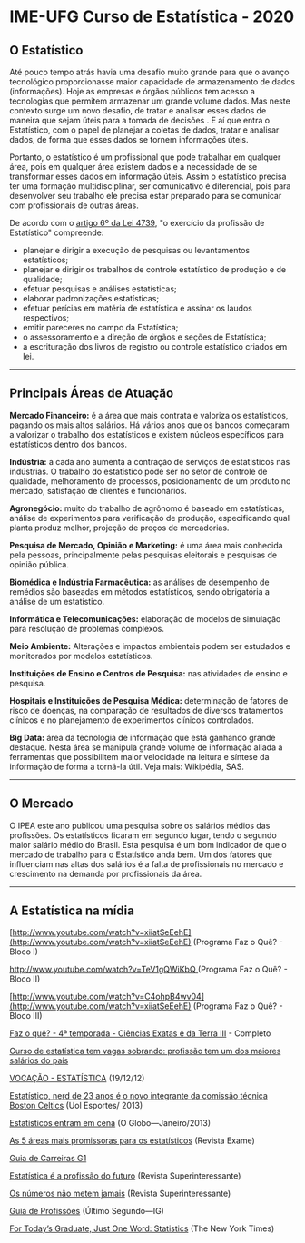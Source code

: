 # IME-UFG Curso de Estatística - 2020

## O Estatístico

Até pouco tempo atrás havia uma desafio muito grande para que o avanço tecnológico proporcionasse maior capacidade de armazenamento de dados (informações). Hoje as empresas e órgãos públicos tem acesso a tecnologias que permitem armazenar um grande volume dados. Mas neste contexto surge um novo desafio, de tratar e analisar esses dados de maneira que sejam úteis para a tomada de decisões . E aí que entra o Estatístico, com o papel de planejar a coletas de dados, tratar e analisar dados, de forma que esses dados se tornem informações úteis.

Portanto,  o estatístico é um profissional que pode trabalhar em qualquer área, pois em qualquer área existem dados e a necessidade de se transformar esses dados em informação úteis. Assim o estatístico precisa ter uma formação multidisciplinar, ser comunicativo é diferencial, pois para desenvolver seu trabalho ele precisa estar preparado para se comunicar com profissionais de outras áreas.

 De acordo com o [artigo 6º da Lei 4739](http://www.planalto.gov.br/ccivil_03/leis/1950-1969/L4739.htm), "o exercício da profissão de Estatístico" compreende:

* planejar e dirigir a execução de pesquisas ou levantamentos estatísticos;
* planejar e dirigir os trabalhos de controle estatístico de produção e de qualidade;
* efetuar pesquisas e análises estatísticas;
* elaborar padronizações estatísticas;
* efetuar perícias em matéria de estatística e assinar os laudos respectivos;
* emitir pareceres no campo da Estatística;
* o assessoramento e a direção de órgãos e seções de Estatística;
* a escrituração dos livros de registro ou controle estatístico criados em lei. 

<hr />

## Principais Áreas de Atuação

**Mercado Financeiro:** é a área que mais contrata e valoriza os estatísticos, pagando os mais altos salários. Há vários anos que os bancos  começaram a valorizar o trabalho dos estatísticos e existem núcleos específicos para estatísticos dentro dos bancos.

**Indústria:**  a cada ano aumenta a contração de serviços de estatísticos nas indústrias. O trabalho do estatístico pode ser no setor de controle de qualidade, melhoramento de processos, posicionamento de um produto no mercado,  satisfação de clientes e funcionários.

**Agronegócio:**  muito do trabalho de agrônomo é baseado em estatísticas, análise de experimentos para verificação de produção, especificando qual planta produz melhor, projeção de preços de mercadorias.

**Pesquisa de Mercado, Opinião e Marketing:**  é uma área mais conhecida pela pessoas, principalmente pelas pesquisas eleitorais e pesquisas de opinião pública.

**Biomédica e Indústria Farmacêutica:** as análises de desempenho de remédios são baseadas em métodos estatísticos, sendo obrigatória a análise de um estatístico.

**Informática e Telecomunicações:** elaboração de modelos de simulação para 
resolução de problemas complexos.

**Meio Ambiente:** Alterações e impactos ambientais podem ser estudados e monitorados por modelos estatísticos.

**Instituições de Ensino e Centros de Pesquisa:** nas atividades de ensino e pesquisa.

**Hospitais e Instituições de Pesquisa Médica:** determinação de fatores de risco de doenças, na comparação de resultados de diversos tratamentos clínicos e no planejamento de experimentos clínicos controlados.

**Big Data:** área da tecnologia de informação que está ganhando grande destaque. Nesta área se manipula grande volume de informação aliada a ferramentas que possibilitem maior velocidade na leitura e síntese da informação de forma a torná-la útil. Veja mais: Wikipédia, SAS. 

<hr />

## O Mercado

O IPEA este ano publicou uma pesquisa sobre os salários médios das profissões. Os estatísticos ficaram em segundo lugar, tendo o segundo maior salário médio do Brasil. Esta pesquisa é um bom indicador de que o mercado de trabalho para o Estatístico anda bem. Um dos fatores que influenciam nas altas dos salários é a falta de profissionais no mercado e crescimento na demanda por profissionais da área.

<hr />

## A Estatística na mídia

[http://www.youtube.com/watch?v=xiiatSeEehE](http://www.youtube.com/watch?v=xiiatSeEehE) (Programa Faz o Quê? - Bloco I)

[http://www.youtube.com/watch?v=TeV1gQWiKbQ ](http://www.youtube.com/watch?v=xiiatSeEehE) (Programa Faz o Quê? - Bloco II)

[http://www.youtube.com/watch?v=C4ohpB4wv04](http://www.youtube.com/watch?v=xiiatSeEehE) (Programa Faz o Quê? - Bloco III)

[Faz o quê? - 4ª temporada - Ciências Exatas e da Terra III](https://www.youtube.com/watch?v=feTheU0Wxj4) - Completo

[Curso de estatística tem vagas sobrando: profissão tem um dos maiores salários do país](https://www.youtube.com/watch?v=GXypMylxCp4)

[VOCAÇÃO - ESTATÍSTICA](https://www.youtube.com/watch?v=3Ton0N_RaaI) (19/12/12)

 [Estatístico, nerd de 23 anos é o novo integrante da comissão técnica Boston Celtics](https://balanacesta.blogosfera.uol.com.br/2013/07/10/estatistico-nerd-de-23-anos-e-o-novo-integrante-da-comissao-tecnica-boston-celtics/) (Uol Esportes/ 2013)

[Estatísticos entram em cena](https://oglobo.globo.com/emprego/estatisticos-entram-em-cena-carreira-tem-segundo-melhor-salario-7347090) (O Globo—Janeiro/2013)

[As 5 áreas mais promissoras para os estatísticos](https://exame.abril.com.br/carreira/as-5-areas-mais-promissoras-para-os-estatisticos/) (Revista Exame)

[Guia de Carreiras G1](http://g1.globo.com/Noticias/Vestibular/0,,MUL98231-5604,00.html)

[Estatística é a profissão do futuro](https://super.abril.com.br/cultura/6-razoes-para-acreditar-que-estatistica-e-a-profissao-do-futuro/) (Revista Superinteressante)

[Os números não metem jamais](https://super.abril.com.br/comportamento/os-numeros-das-estatisticas-nao-mentem-jamais-sera/) (Revista Superinteressante)

[Guia de Profissões](https://ultimosegundo.ig.com.br/educacao/guia-de-profissoes/estatistica/4ee0d020fb3b72f057000031.html) (Último Segundo—IG)

[For Today’s Graduate, Just One Word: Statistics](https://ultimosegundo.ig.com.br/educacao/guia-de-profissoes/estatistica/4ee0d020fb3b72f057000031.html) (The New York Times)